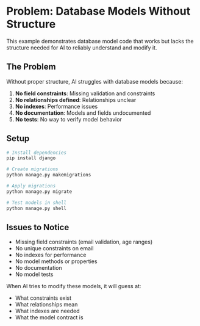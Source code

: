# Problem: Database Models Without Structure

This example demonstrates database model code that works but lacks the structure needed for AI to reliably understand and modify it.

## The Problem

Without proper structure, AI struggles with database models because:

1. **No field constraints**: Missing validation and constraints
2. **No relationships defined**: Relationships unclear
3. **No indexes**: Performance issues
4. **No documentation**: Models and fields undocumented
5. **No tests**: No way to verify model behavior

## Setup

```bash
# Install dependencies
pip install django

# Create migrations
python manage.py makemigrations

# Apply migrations
python manage.py migrate

# Test models in shell
python manage.py shell
```

## Issues to Notice

- Missing field constraints (email validation, age ranges)
- No unique constraints on email
- No indexes for performance
- No model methods or properties
- No documentation
- No model tests

When AI tries to modify these models, it will guess at:
- What constraints exist
- What relationships mean
- What indexes are needed
- What the model contract is

